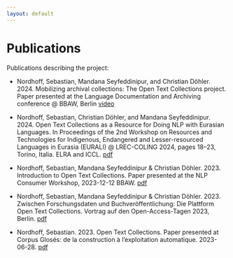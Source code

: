 ```yaml
---
layout: default
---
```


# Publications

Publications describing the project:

- Nordhoff, Sebastian, Mandana Seyfeddinipur, and Christian Döhler. 2024. Mobilizing archival collections: The Open Text Collections project. Paper presented at the Language Documentation and Archiving conference @ BBAW, Berlin [video](https://youtu.be/0rRsD-KoAuM?si=uWGGmGcBnadM5BhE)

- Nordhoff, Sebastian, Christian Döhler, and Mandana Seyfeddinipur. 2024. Open Text Collections as a Resource for Doing NLP with Eurasian Languages. In Proceedings of the 2nd Workshop on Resources and Technologies for Indigenous, Endangered and Lesser-resourced Languages in Eurasia (EURALI) @ LREC-COLING 2024, pages 18–23, Torino, Italia. ELRA and ICCL. [pdf](/publications/2024.eurali-1.3.pdf)

- Nordhoff, Sebastian, Mandana Seyfeddinipur & Christian Döhler. 2023. Introduction to Open Text Collections. Paper presented at the NLP Consumer Workshop, 2023-12-12 BBAW. [pdf](/publications/20231212NordhoffEtAlConsumerWorkshop.pdf)

- Nordhoff, Sebastian, Mandana Seyfeddinipur & Christian Döhler. 2023. Zwischen Forschungsdaten und Buchveröffentlichung: Die Plattform Open Text Collections. Vortrag auf den Open-Access-Tagen 2023, Berlin. [pdf](/publications/2023OATage_NordhoffEtAl.pdf)

- Nordhoff, Sebastian. 2023.  Open Text Collections. Paper presented at Corpus Glosés: de la construction à l’exploitation automatique. 2023-06-28. [pdf](/publications/Nordhoff2023Paris.pdf)

